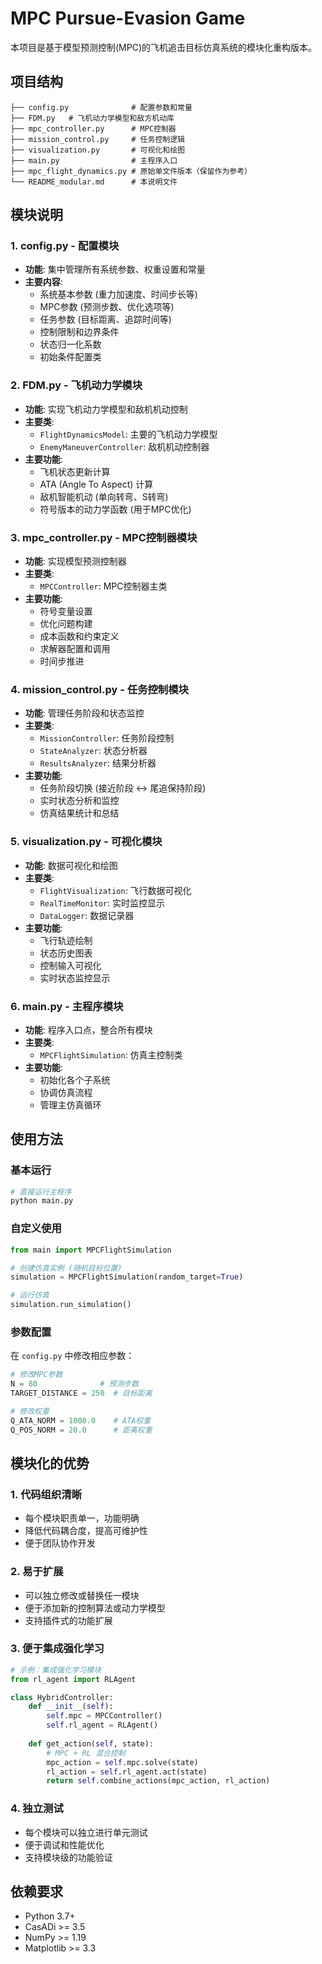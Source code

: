 # MPC Pursue-Evasion Game

本项目是基于模型预测控制(MPC)的飞机追击目标仿真系统的模块化重构版本。

## 项目结构

```
├── config.py              # 配置参数和常量
├── FDM.py   # 飞机动力学模型和敌方机动库
├── mpc_controller.py      # MPC控制器
├── mission_control.py     # 任务控制逻辑
├── visualization.py       # 可视化和绘图
├── main.py                # 主程序入口
├── mpc_flight_dynamics.py # 原始单文件版本（保留作为参考）
└── README_modular.md      # 本说明文件
```

## 模块说明

### 1. config.py - 配置模块
- **功能**: 集中管理所有系统参数、权重设置和常量
- **主要内容**:
  - 系统基本参数 (重力加速度、时间步长等)
  - MPC参数 (预测步数、优化选项等)
  - 任务参数 (目标距离、追踪时间等)
  - 控制限制和边界条件
  - 状态归一化系数
  - 初始条件配置类

### 2. FDM.py - 飞机动力学模块
- **功能**: 实现飞机动力学模型和敌机机动控制
- **主要类**:
  - `FlightDynamicsModel`: 主要的飞机动力学模型
  - `EnemyManeuverController`: 敌机机动控制器
- **主要功能**:
  - 飞机状态更新计算
  - ATA (Angle To Aspect) 计算
  - 敌机智能机动 (单向转弯、S转弯)
  - 符号版本的动力学函数 (用于MPC优化)

### 3. mpc_controller.py - MPC控制器模块
- **功能**: 实现模型预测控制器
- **主要类**:
  - `MPCController`: MPC控制器主类
- **主要功能**:
  - 符号变量设置
  - 优化问题构建
  - 成本函数和约束定义
  - 求解器配置和调用
  - 时间步推进

### 4. mission_control.py - 任务控制模块
- **功能**: 管理任务阶段和状态监控
- **主要类**:
  - `MissionController`: 任务阶段控制
  - `StateAnalyzer`: 状态分析器
  - `ResultsAnalyzer`: 结果分析器
- **主要功能**:
  - 任务阶段切换 (接近阶段 ↔ 尾追保持阶段)
  - 实时状态分析和监控
  - 仿真结果统计和总结

### 5. visualization.py - 可视化模块
- **功能**: 数据可视化和绘图
- **主要类**:
  - `FlightVisualization`: 飞行数据可视化
  - `RealTimeMonitor`: 实时监控显示
  - `DataLogger`: 数据记录器
- **主要功能**:
  - 飞行轨迹绘制
  - 状态历史图表
  - 控制输入可视化
  - 实时状态监控显示

### 6. main.py - 主程序模块
- **功能**: 程序入口点，整合所有模块
- **主要类**:
  - `MPCFlightSimulation`: 仿真主控制类
- **主要功能**:
  - 初始化各个子系统
  - 协调仿真流程
  - 管理主仿真循环

## 使用方法

### 基本运行
```python
# 直接运行主程序
python main.py
```

### 自定义使用
```python
from main import MPCFlightSimulation

# 创建仿真实例 (随机目标位置)
simulation = MPCFlightSimulation(random_target=True)

# 运行仿真
simulation.run_simulation()
```

### 参数配置
在 `config.py` 中修改相应参数：
```python
# 修改MPC参数
N = 80              # 预测步数
TARGET_DISTANCE = 250  # 目标距离

# 修改权重
Q_ATA_NORM = 1000.0    # ATA权重
Q_POS_NORM = 20.0      # 距离权重
```

## 模块化的优势

### 1. 代码组织清晰
- 每个模块职责单一，功能明确
- 降低代码耦合度，提高可维护性
- 便于团队协作开发

### 2. 易于扩展
- 可以独立修改或替换任一模块
- 便于添加新的控制算法或动力学模型
- 支持插件式的功能扩展

### 3. 便于集成强化学习
```python
# 示例：集成强化学习模块
from rl_agent import RLAgent

class HybridController:
    def __init__(self):
        self.mpc = MPCController()
        self.rl_agent = RLAgent()
    
    def get_action(self, state):
        # MPC + RL 混合控制
        mpc_action = self.mpc.solve(state)
        rl_action = self.rl_agent.act(state)
        return self.combine_actions(mpc_action, rl_action)
```

### 4. 独立测试
- 每个模块可以独立进行单元测试
- 便于调试和性能优化
- 支持模块级的功能验证

## 依赖要求

- Python 3.7+
- CasADi >= 3.5
- NumPy >= 1.19
- Matplotlib >= 3.3
